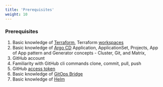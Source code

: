 ```yaml
---
title: 'Prerequisites'
weight: 10
---
```


### Prerequisites

1. Basic knowledge of [Terraform](https://developer.hashicorp.com/terraform/tutorials/aws-get-started), Terraform [workspaces](https://developer.hashicorp.com/terraform/language/state/workspaces) 
2. Basic knowledge of [Argo CD](https://argo-cd.readthedocs.io/en/stable/operator-manual/declarative-setup/) Application, ApplicationSet, Projects, App of App pattern and Generator concepts - Cluster, Git, and Matrix, 
3. GitHub account
4. Familiarity with GitHub cli commands clone, commit, pull, push
5. GitHub [access token](https://docs.github.com/en/authentication/keeping-your-account-and-data-secure/managing-your-personal-access-tokens#creating-a-fine-grained-personal-access-token)
6. Basic knowledge of [GitOps Bridge](https://github.com/gitops-bridge-dev/kubecon-2023-na-argocon/blob/main/terraform/eks-argocd/README.md)
7. Basic knowledge of [Helm](https://helm.sh/docs/)
